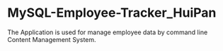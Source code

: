 # MySQL-Employee-Tracker_HuiPan
The Application is used for manage employee data by command line Content Management System.
